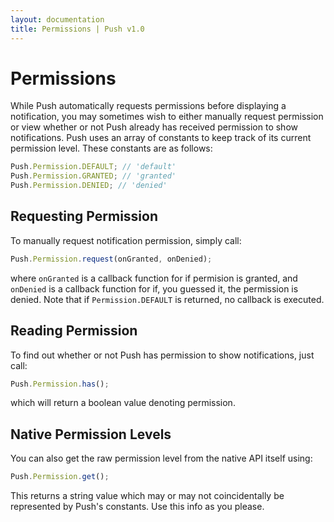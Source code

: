 ```yaml
---
layout: documentation
title: Permissions | Push v1.0
---
```


# Permissions
While Push automatically requests permissions before displaying a notification, you may sometimes wish to either manually request permission or view whether or not Push already has received permission to show notifications. Push uses an array of constants to keep track of its current permission level. These constants are as follows:

```javascript
Push.Permission.DEFAULT; // 'default'
Push.Permission.GRANTED; // 'granted'
Push.Permission.DENIED; // 'denied'
```

## Requesting Permission
To manually request notification permission, simply call:

```javascript
Push.Permission.request(onGranted, onDenied);
```

where `onGranted` is a callback function for if permision is granted, and `onDenied` is a callback function for if, you guessed it, the permission is denied. Note that if `Permission.DEFAULT` is returned, no callback is executed.

## Reading Permission 
To find out whether or not Push has permission to show notifications, just call:

```javascript
Push.Permission.has();
```

which will return a boolean value denoting permission.

## Native Permission Levels
You can also get the raw permission level from the native API itself using:

```javascript
Push.Permission.get();
```

This returns a string value which may or may not coincidentally be represented by Push's constants. Use this info as you please.